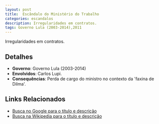 ```yaml
---
layout: post
title:  Escândalo do Ministério do Trabalho
categories: escandalos
description: Irregularidades em contratos.
tags: Governo Lula (2003-2014),2011
---
```


Irregularidades em contratos.

## Detalhes
- **Governo**: Governo Lula (2003-2014)
- **Envolvidos**: Carlos Lupi.
- **Consequências**: Perda de cargo do ministro no contexto da 'faxina de Dilma'.

## Links Relacionados
- [Busca no Google para o título e descrição](https://www.google.com/search?q=Esc%C3%A2ndalo%20do%20Minist%C3%A9rio%20do%20Trabalho%20Irregularidades%20em%20contratos.%20Governo%20Lula%20%282003-2014%29)
- [Busca na Wikipedia para o título e descrição](https://en.wikipedia.org/w/index.php?search=Esc%C3%A2ndalo%20do%20Minist%C3%A9rio%20do%20Trabalho%20Irregularidades%20em%20contratos.%20Governo%20Lula%20%282003-2014%29)
